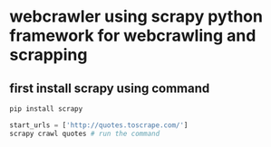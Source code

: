 # webcrawler using scrapy python framework for webcrawling and scrapping
## first install scrapy using command
```python
pip install scrapy
```
```python
start_urls = ['http://quotes.toscrape.com/']
scrapy crawl quotes # run the command
```
